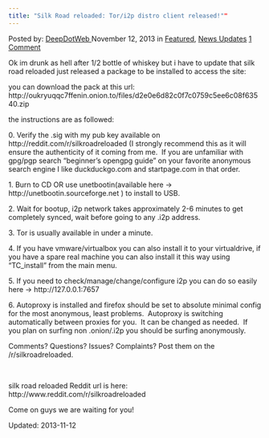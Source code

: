 ```yaml
---
title: "Silk Road reloaded: Tor/i2p distro client released!""
---
```


<span>Posted by: <a href="https://www.deepdotweb.com/author/admin/" title="">DeepDotWeb </a></span>
<span>November 12, 2013</span>
<span>in <a href="https://www.deepdotweb.com/category/deepdot-news/" rel="category tag">Featured</a>, <a href="https://www.deepdotweb.com/category/news-updates/" rel="category tag">News Updates</a></span>
<span><a href="https://www.deepdotweb.com/2013/11/12/silk-road-reloaded-tori2p-distro-client-released-download-iso-image-only-200mb/#comments">1 Comment</a></span>


<p>Ok im drunk as hell after 1/2 bottle of whiskey but i have to update that silk road reloaded just released a package to be installed to access the site:</p>
<p>you can download the pack at this url: http://oukryuqqc7ffenin.onion.to/files/d2e0e6d82c0f7c0759c5ee6c08f63540.zip</p>
<p>the instructions are as followed:</p>
<p>0. Verify the .sig with my pub key available on http://reddit.com/r/silkroadreloaded (I strongly recommend this as it will ensure the authenticity of it coming from me.  If you are unfamiliar with gpg/pgp search &#8220;beginner&#8217;s opengpg guide&#8221; on your favorite anonymous search engine I like duckduckgo.com and startpage.com in that order.</p>
<p>1. Burn to CD OR use unetbootin(available here -&gt; http://unetbootin.sourceforge.net ) to install to USB.</p>
<p>2. Wait for bootup, i2p network takes approximately 2-6 minutes to get completely synced, wait before going to any .i2p address.</p>
<p>3. Tor is usually available in under a minute.</p>
<p>4. If you have vmware/virtualbox you can also install it to your virtualdrive, if you have a spare real machine you can also install it this way using &#8220;TC_install&#8221; from the main menu.</p>
<p>5. If you need to check/manage/change/configure i2p you can do so easily here -&gt; http://127.0.0.1:7657</p>
<p>6. Autoproxy is installed and firefox should be set to absolute minimal config for the most anonymous, least problems.  Autoproxy is switching automatically between proxies for you.  It can be changed as needed.  If you plan on surfing non .onion/.i2p you should be surfing anonymously.</p>
<p>Comments? Questions? Issues? Complaints? Post them on the /r/silkroadreloaded.</p>
<p>&nbsp;</p>
<p>silk road reloaded Reddit url is here: http://www.reddit.com/r/silkroadreloaded</p>
<p>Come on guys we are waiting for you!</p>
</div>


Updated: 2013-11-12